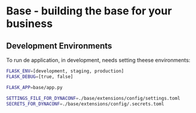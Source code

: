 # Base - building the base for your business

## Development Environments

To run de application, in development, needs setting theese environments:

```bash
FLASK_ENV=[development, staging, production]
FLASK_DEBUG=[true, false]

FLASK_APP=base/app.py

SETTINGS_FILE_FOR_DYNACONF=./base/extensions/config/settings.toml
SECRETS_FOR_DYNACONF=./base/extensions/config/.secrets.toml
```
